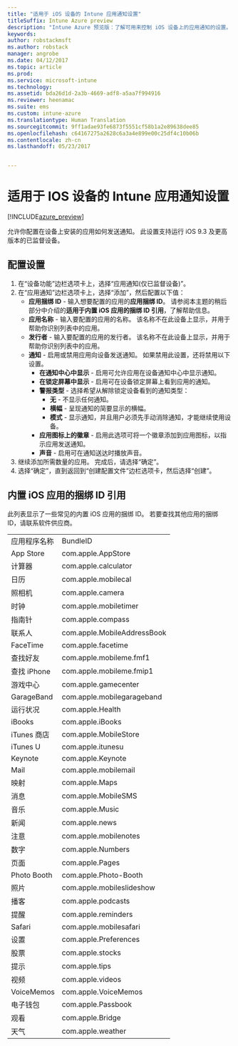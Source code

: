 ```yaml
---
title: "适用于 iOS 设备的 Intune 应用通知设置"
titleSuffix: Intune Azure preview
description: "Intune Azure 预览版：了解可用来控制 iOS 设备上的应用通知的设置。"
keywords: 
author: robstackmsft
ms.author: robstack
manager: angrobe
ms.date: 04/12/2017
ms.topic: article
ms.prod: 
ms.service: microsoft-intune
ms.technology: 
ms.assetid: bda26d1d-2a3b-4669-adf8-a5aa7f994916
ms.reviewer: heenamac
ms.suite: ems
ms.custom: intune-azure
ms.translationtype: Human Translation
ms.sourcegitcommit: 9ff1adae93fe6873f5551cf58b1a2e89638dee85
ms.openlocfilehash: c64167275a2628c6a3a4e899e00c25df4c10b06b
ms.contentlocale: zh-cn
ms.lasthandoff: 05/23/2017


---
```


# <a name="intune-app-notifications-settings-for-ios-devices"></a>适用于 IOS 设备的 Intune 应用通知设置

[!INCLUDE[azure_preview](./includes/azure_preview.md)]

允许你配置在设备上安装的应用如何发送通知。 此设置支持运行 iOS 9.3 及更高版本的已监督设备。

## <a name="configure-settings"></a>配置设置

1. 在“设备功能”边栏选项卡上，选择“应用通知(仅已监督设备)”。
2. 在“应用通知”边栏选项卡上，选择“添加”，然后配置以下值：
    - **应用捆绑 ID** - 输入想要配置的应用的**应用捆绑 ID**。 请参阅本主题的稍后部分中介绍的**适用于内置 iOS 应用的捆绑 ID 引用**，了解帮助信息。
    - **应用名称** - 输入要配置的应用的名称。 该名称不在此设备上显示，并用于帮助你识别列表中的应用。
    - **发行者** - 输入要配置的应用的发行者。 该名称不在此设备上显示，并用于帮助你识别列表中的应用。
    - **通知** - 启用或禁用应用向设备发送通知。 如果禁用此设置，还将禁用以下设置。
        - **在通知中心中显示** - 启用可允许应用在设备通知中心中显示通知。
        - **在锁定屏幕中显示** - 启用可在设备锁定屏幕上看到应用的通知。
        - **警报类型** - 选择希望从解除锁定设备看到的通知类型：
            - **无** - 不显示任何通知。
            - **横幅** - 呈现通知的简要显示的横幅。
            - **模式** - 显示通知，并且用户必须先手动消除通知，才能继续使用设备。
        - **应用图标上的徽章** - 启用此选项可将一个徽章添加到应用图标，以指示应用发送通知。
        - **声音** - 启用可在通知送达时播放声音。
3. 继续添加所需数量的应用。 完成后，请选择“确定”。
4. 选择“确定”，直到返回到“创建配置文件”边栏选项卡，然后选择“创建”。 


## <a name="bundle-id-reference-for-built-in-ios-apps"></a>内置 iOS 应用的捆绑 ID 引用

此列表显示了一些常见的内置 iOS 应用的捆绑 ID。 若要查找其他应用的捆绑 ID，请联系软件供应商。 

|||
|-|-|
|应用程序名称|BundleID|
|App Store|com.apple.AppStore|
|计算器|com.apple.calculator|
|日历|com.apple.mobilecal|
|照相机|com.apple.camera|
|时钟|com.apple.mobiletimer|
|指南针|com.apple.compass|
|联系人|com.apple.MobileAddressBook|
|FaceTime|com.apple.facetime|
|查找好友|com.apple.mobileme.fmf1|
|查找 iPhone|com.apple.mobileme.fmip1|
|游戏中心|com.apple.gamecenter|
|GarageBand|com.apple.mobilegarageband|
|运行状况|com.apple.Health|
|iBooks|com.apple.iBooks|
|iTunes 商店|com.apple.MobileStore|
|iTunes U|com.apple.itunesu|
|Keynote|com.apple.Keynote|
|Mail|com.apple.mobilemail|
|映射|com.apple.Maps|
|消息|com.apple.MobileSMS|
|音乐|com.apple.Music|
|新闻|com.apple.news|
|注意|com.apple.mobilenotes|
|数字|com.apple.Numbers|
|页面|com.apple.Pages|
|Photo Booth|com.apple.Photo-Booth|
|照片|com.apple.mobileslideshow|
|播客|com.apple.podcasts|
|提醒|com.apple.reminders|
|Safari|com.apple.mobilesafari|
|设置|com.apple.Preferences|
|股票|com.apple.stocks|
|提示|com.apple.tips|
|视频|com.apple.videos|
|VoiceMemos|com.apple.VoiceMemos|
|电子钱包|com.apple.Passbook|
|观看|com.apple.Bridge|
|天气|com.apple.weather|
